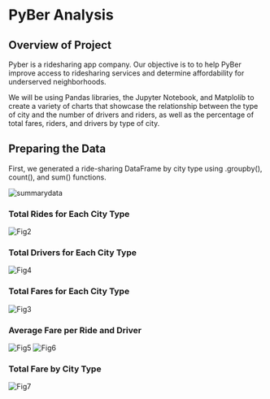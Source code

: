 # PyBer Analysis
## Overview of Project
Pyber is a ridesharing app company. Our objective is to to help PyBer improve access to ridesharing services and determine affordability for underserved neighborhoods.

We will be using Pandas libraries, the Jupyter Notebook, and Matplolib to create a variety of charts that showcase the relationship between the type of city and the number of drivers and riders, as well as the percentage of total fares, riders, and drivers by type of city. 

## Preparing the Data
First, we generated a ride-sharing DataFrame by city type using .groupby(), count(), and sum() functions.

![summarydata](summarydata.png)

### Total Rides for Each City Type

![Fig2](Fig2.png)

### Total Drivers for Each City Type

![Fig4](Fig4.png)

### Total Fares for Each City Type

![Fig3](Fig3.png)

### Average Fare per Ride and Driver

![Fig5](Fig5.png)
![Fig6](Fig6.png)

### Total Fare by City Type

![Fig7](Fig7.png)
